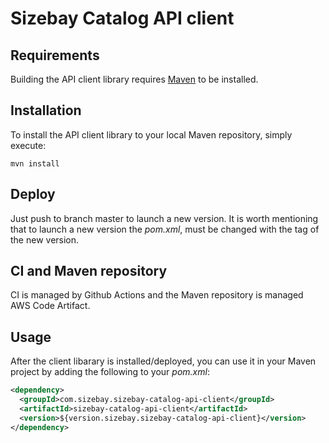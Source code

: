 # Sizebay Catalog API client

## Requirements

Building the API client library requires [Maven](https://maven.apache.org/) to be installed.

## Installation

To install the API client library to your local Maven repository, simply execute:
```shell
mvn install
```

## Deploy 

Just push to branch master to launch a new version. It is worth mentioning that to launch a new version the *pom.xml*, 
must be changed with the tag of the new version.

## CI and Maven repository

CI is managed by Github Actions and the Maven repository is managed AWS Code Artifact.

## Usage

After the client libarary is installed/deployed, you can use it in your Maven project by adding the following to your *pom.xml*:

```xml
<dependency>
  <groupId>com.sizebay.sizebay-catalog-api-client</groupId>
  <artifactId>sizebay-catalog-api-client</artifactId>
  <version>${version.sizebay.sizebay-catalog-api-client}</version>
</dependency>
```
